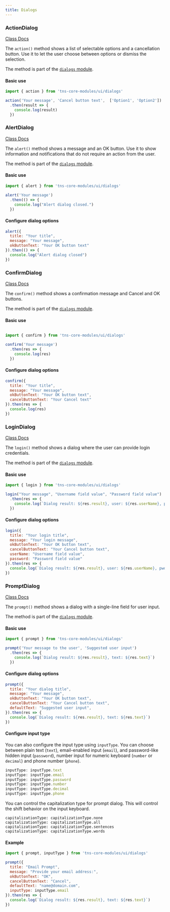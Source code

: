 ```yaml
---
title: Dialogs
---
```


### ActionDialog

<div class="nsref"><a title="NativeScript Documentation" href="https://docs.nativescript.org/api-reference/modules/_ui_dialogs_#action">Class Docs</a></div>

The `action()` method shows a list of selectable options and a cancellation button. Use it to let the user choose between options or dismiss the selection.

The method is part of the [`dialogs` module](https://docs.nativescript.org/api-reference/modules/_ui_dialogs_).

#### Basic use

```js
import { action } from 'tns-core-modules/ui/dialogs'

action('Your message', 'Cancel button text',  ['Option1', 'Option2'])
  .then(result => {
    console.log(result)
  })
```

### AlertDialog

<div class="nsref"><a title="NativeScript Documentation" href="https://docs.nativescript.org/api-reference/modules/_ui_dialogs_#alert">Class Docs</a></div>

The `alert()` method shows a message and an OK button. Use it to show information and notifications that do not require an action from the user.

The method is part of the [`dialogs` module](https://docs.nativescript.org/api-reference/modules/_ui_dialogs_).

#### Basic use

```js
import { alert } from 'tns-core-modules/ui/dialogs'

alert('Your message')
  .then(() => {
    console.log("Alert dialog closed.")
  })
```

#### Configure dialog options

```js
alert({
  title: "Your title",
  message: "Your message",
  okButtonText: "Your OK button text"
}).then(() => {
  console.log("Alert dialog closed")
})
```

### ConfirmDialog

<div class="nsref"><a title="NativeScript Documentation" href="https://docs.nativescript.org/api-reference/modules/_ui_dialogs_#confirm">Class Docs</a></div>

The `confirm()` method shows a confirmation message and Cancel and OK buttons.

The method is part of the [`dialogs` module](https://docs.nativescript.org/api-reference/modules/_ui_dialogs_).

#### Basic use

```js

import { confirm } from 'tns-core-modules/ui/dialogs'

confirm('Your message')
  .then(res => {
    console.log(res)
  })
```

#### Configure dialog options

```js
confirm({
  title: "Your title",
  message: "Your message",
  okButtonText: "Your OK button text",
  cancelButtonText: "Your Cancel text"
}).then(res => {
  console.log(res)
})
```

### LoginDialog

<div class="nsref"><a title="NativeScript Documentation" href="https://docs.nativescript.org/api-reference/modules/_ui_dialogs_#login">Class Docs</a></div>

The `login()` method shows a dialog where the user can provide login credentials.

The method is part of the [`dialogs` module](https://docs.nativescript.org/api-reference/modules/_ui_dialogs_).

#### Basic use

```js
import { login } from 'tns-core-modules/ui/dialogs'

login("Your message", "Username field value", "Password field value")
  .then(res => {
    console.log(`Dialog result: ${res.result}, user: ${res.userName}, pwd: ${res.password}`)
  })
```

#### Configure dialog options

```js
login({
  title: "Your login title",
  message: "Your login message",
  okButtonText: "Your OK button text",
  cancelButtonText: "Your Cancel button text",
  userName: "Username field value",
  password: "Password field value"
}).then(res => {
  console.log(`Dialog result: ${res.result}, user: ${res.userName}, pwd: ${res.password}`)
})
```

### PromptDialog

<div class="nsref"><a title="NativeScript Documentation" href="https://docs.nativescript.org/api-reference/modules/_ui_dialogs_#prompt">Class Docs</a></div>

The `prompt()` method shows a dialog with a single-line field for user input.

The method is part of the [`dialogs` module](https://docs.nativescript.org/api-reference/modules/_ui_dialogs_).

#### Basic use

```js
import { prompt } from 'tns-core-modules/ui/dialogs'

prompt('Your message to the user', 'Suggested user input')
  .then(res => {
    console.log(`Dialog result: ${res.result}, text: ${res.text}`)
  })
```

#### Configure dialog options

```js
prompt({
  title: "Your dialog title",
  message: "Your message",
  okButtonText: "Your OK button text",
  cancelButtonText: "Your Cancel button text",
  defaultText: "Suggested user input",
}).then(res => {
  console.log(`Dialog result: ${res.result}, text: ${res.text}`)
})
```

#### Configure input type

You can also configure the input type using `inputType`. You can choose between plain text (`text`), email-enabled input (`email`), and password-like hidden input (`password`), number input for numeric keyboard (`number` or `decimal`) and phone number (`phone`).

```js
inputType: inputType.text
inputType: inputType.email
inputType: inputType.password
inputType: inputType.number
inputType: inputType.decimal
inputType: inputType.phone
```

You can control the capitalization type for prompt dialog. This will control the shift behavior on the input keyboard.

```
capitalizationType: capitalizationType.none
capitalizationType: capitalizationType.all
capitalizationType: capitalizationType.sentences
capitalizationType: capitalizationType.words
```

#### Example

```js
import { prompt, inputType } from 'tns-core-modules/ui/dialogs'

prompt({
  title: "Email Prompt",
  message: "Provide your email address:",
  okButtonText: "OK",
  cancelButtonText: "Cancel",
  defaultText: "name@domain.com",
  inputType: inputType.email
}).then(res => {
  console.log(`Dialog result: ${res.result}, text: ${res.text}`)
})
```

